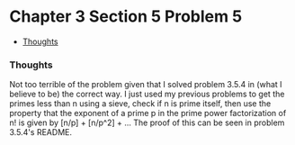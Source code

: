 Chapter 3 Section 5 Problem 5
=============================

- [Thoughts][thoughts]

### Thoughts ###

Not too terrible of the problem given that I solved problem 3.5.4 in (what I
believe to be) the correct way. I just used my previous problems to get the
primes less than n using a sieve, check if n is prime itself, then use the
property that the exponent of a prime p in the prime power factorization of n!
is given by [n/p] + [n/p^2] + ... The proof of this can be seen in problem
3.5.4's README.

[thoughts]: #thoughts
